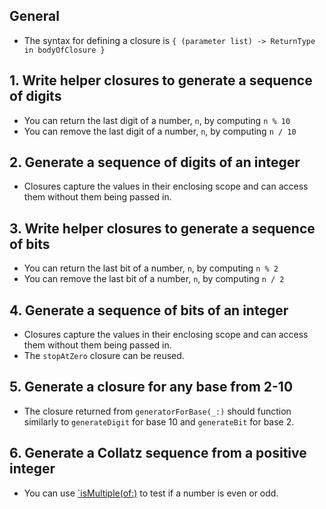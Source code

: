 ## General

- The syntax for defining a closure is `{ (parameter list) -> ReturnType in bodyOfClosure }`

## 1. Write helper closures to generate a sequence of digits

- You can return the last digit of a number, `n`, by computing `n % 10`
- You can remove the last digit of a number, `n`, by computing `n / 10`

## 2. Generate a sequence of digits of an integer

- Closures capture the values in their enclosing scope and can access them without them being passed in.

## 3. Write helper closures to generate a sequence of bits

- You can return the last bit of a number, `n`, by computing `n % 2`
- You can remove the last bit of a number, `n`, by computing `n / 2`

## 4. Generate a sequence of bits of an integer

- Closures capture the values in their enclosing scope and can access them without them being passed in.
- The `stopAtZero` closure can be reused.

## 5. Generate a closure for any base from 2-10

- The closure returned from `generatorForBase(_:)` should function similarly to `generateDigit` for base 10 and `generateBit` for base 2.

## 6. Generate a Collatz sequence from a positive integer

- You can use [`isMultiple(of:)][is-multiple-of] to test if a number is even or odd.

[is-multiple-of]: https://developer.apple.com/documentation/swift/int/3127688-ismultiple
